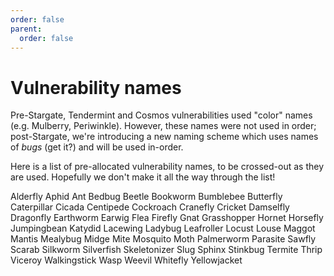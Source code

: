 ```yaml
---
order: false
parent:
  order: false
---
```


# Vulnerability names

Pre-Stargate, Tendermint and Cosmos vulnerabilities used "color" names (e.g. Mulberry, Periwinkle). 
However, these names were not used in order; post-Stargate, we're introducing a new naming scheme
which uses names of _bugs_ (get it?) and will be used in-order.

Here is a list of pre-allocated vulnerability names, to be crossed-out as they are used.
Hopefully we don't make it all the way through the list!

Alderfly
Aphid
Ant
Bedbug
Beetle
Bookworm
Bumblebee
Butterfly
Caterpillar
Cicada
Centipede
Cockroach
Cranefly
Cricket
Damselfly 
Dragonfly
Earthworm
Earwig
Flea 
Firefly
Gnat
Grasshopper
Hornet
Horsefly
Jumpingbean
Katydid
Lacewing 
Ladybug
Leafroller
Locust
Louse
Maggot
Mantis 
Mealybug
Midge
Mite
Mosquito
Moth
Palmerworm
Parasite
Sawfly
Scarab
Silkworm
Silverfish
Skeletonizer
Slug
Sphinx
Stinkbug
Termite
Thrip
Viceroy
Walkingstick
Wasp
Weevil
Whitefly 
Yellowjacket 

